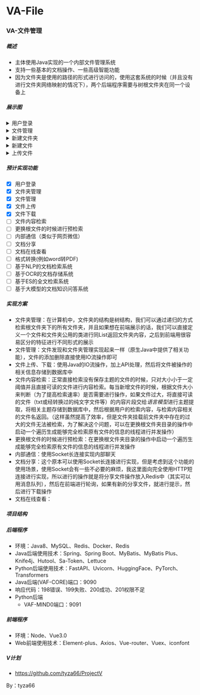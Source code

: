 # VA-File
### VA-文件管理

##### 概述
- 主体使用Java实现的一个内部文件管理系统
- 支持一些基本的文档操作、一些高级智能功能
- 因为文件夹是使用的路径的形式进行访问的，使用这套系统的时候（并且没有进行文件夹网络映射的情况下），两个后端程序需要与树根文件夹在同一个设备上

##### 展示图
<details><summary>用户登录</summary>
<img src="./文档/图片/用户登录.png"/>
</details>
<details><summary>文件管理</summary>
<img src="./文档/图片/文件管理.png"/>
</details>
<details><summary>新建文件夹</summary>
<img src="./文档/图片/新建文件夹.png"/>
</details>
<details><summary>新建文件</summary>
<img src="./文档/图片/新建文件.png"/>
</details>
<details><summary>上传文件</summary>
<img src="./文档/图片/上传文件.png"/>
</details>


##### 预计实现功能
- [X] 用户登录
- [X] 文件夹管理
- [X] 文件管理
- [X] 文件上传
- [X] 文件下载
- [ ] 文件内容检索
- [ ] 更换根文件的时候进行预检索
- [ ] 内部通信（类似于网页微信）
- [ ] 文档分享
- [ ] 文档在线查看
- [ ] 格式转换(例如word转PDF)
- [ ] 基于NLP的文档检索系统
- [ ] 基于OCR的文档存储系统
- [ ] 基于ES的全文检索系统
- [ ] 基于大模型的文档知识问答系统

##### 实现方案
- 文件夹管理：在计算机中，文件夹的结构是树结构，我们可以通过递归的方式检索根文件夹下的所有文件夹，并且如果想在前端展示的话，我们可以直接定义一个文件和文件夹公用的类进行同List返回文件夹内容，之后到前端用很容易区分的特征进行不同形式的展示
- 文件管理：文件发现和文件夹管理实现起来一样（原生Java中提供了相关功能），文件的添加删除直接使用IO流操作即可
- 文件上传、下载：使用Java的IO流操作，加上API处理，然后将文件被操作的相关信息存储到数据库中
- 文件内容检索：正常直接检索没有保存主题的文件的时候，只对大小小于一定阈值并且直接可读的文件进行内容检索。每当新增文件的时候，根据文件大小来判断（为了提高检索速率）是否需要进行操作，如果文件过大，将直接可读的文件（txt或经转换过的纯文字文件等）的内容片段交给*语言模型*进行主题提取，将相关主题存储到数据库中，然后根据用户的检索内容，与检索内容相关的文件名返回。（这样虽然提高了效率，但是文件夹挂载前文件夹中存在的过大的文件无法被检索，为了解决这个问题，可以在更换根文件夹目录的操作中启动一个遍历生成能够完全检索原有文件的信息的线程进行并发操作）
- 更换根文件的时候进行预检索：在更换根文件夹目录的操作中启动一个遍历生成能够完全检索原有文件的信息的线程进行并发操作
- 内部通信：使用Socket长连接实现内部聊天
- 文档分享：这个原本可以使用Socket长连接进行实现，但是考虑到这个功能的使用场景，使用Socket会有一些不必要的麻烦，我这里面向完全使用HTTP短连接进行实现，所以进行的操作就是将分享文件操作放入Redis中（其实可以用消息队列），然后在前端进行轮询，如果有新的分享文件，就进行提示，然后进行下载操作
- 文档在线查看：

##### 项目结构

##### 后端程序
- 环境：Java8、MySQL、Redis、Docker、Redis
- Java后端使用技术：Spring、Spring Boot、MyBatis、MyBatis Plus、Knife4j、Hutool、Sa-Token、Lettuce
- Python后端使用技术：FastAPI、Uvicorn、HuggingFace、PyTorch、Transformers
- Java后端(VAF-CORE)端口：9090
- 响应代码：198错误、199失败、200成功、201权限不足
- Python后端
    - VAF-MIND0端口：9091

##### 前端程序
- 环境：Node、Vue3.0
- Web前端使用技术：Element-plus、Axios、Vue-router、Vuex、iconfont

##### V计划
- https://github.com/tyza66/ProjectV

By：tyza66
